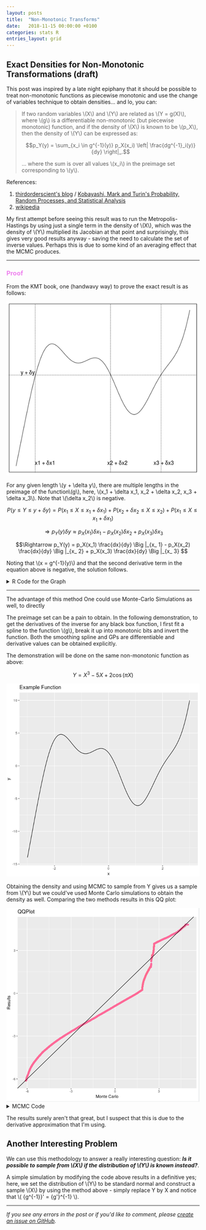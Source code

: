 ```yaml
---
layout: posts
title:  "Non-Monotonic Transforms"
date:   2018-11-15 00:00:00 +0100
categories: stats R
entries_layout: grid
---
```


## Exact Densities for Non-Monotonic Transformations (draft)

This post was inspired by a late night epiphany that it should be possible to treat non-monotonic functions as piecewise monotonic and use the change of variables technique to obtain densities... and lo, you can:

> If two random variables \\(X\\) and \\(Y\\) are related as \\(Y = g(X)\\), where \\(g\\) is a differentiable non-monotonic (but piecewise monotonic) function, and if the density of \\(X\\) is known to be \\(p_X\\), then the density of \\(Y\\) can be expressed as:
> 
> $$p_Y(y) = \sum_{x_i \in g^{-1}(y)} p_X(x_i) \left| \frac{dg^{-1}_i(y)}{dy} \right|_.$$
> 
> ... where the sum is over all values \\(x_i\\) in the preimage set corresponding to \\(y\\).

References:
 1. [thirdorderscient's blog](http://thirdorderscientist.org/homoclinic-orbit/2013/5/13/non-monotonic-transformations-of-random-variables) / [Kobayashi, Mark and Turin's Probability, Random Processes, and Statistical Analysis](https://www.cambridge.org/core/books/probability-random-processes-and-statistical-analysis/1909C657E4758038B54C4235B3AD0FDF)
 2. [wikipedia](https://en.wikipedia.org/wiki/Probability_density_function#Dependent_variables_and_change_of_variables)

My first attempt before seeing this result was to run the Metropolis-Hastings by using just a single term in the density of \\(X\\), which was the density of \\(Y\\) multiplied its Jacobian at that point and surprisingly, this gives very good results anyway - saving the need to calculate the set of inverse values. Perhaps this is due to some kind of an averaging effect that the MCMC produces.

---

### <span style="color:violet"> Proof </span>

From the KMT book, one (handwavy way) to prove the exact result is as follows:

<center> <img src="/images/nmprf.png"> </center>

For any given length \\(y + \delta y\\), there are multiple lengths in the preimage of the function\\(g\\), here, \\(x_1 + \delta x_1, x_2 + \delta x_2, x_3 + \delta x_3\\). Note that \\(\delta x_2\\) is negative.

$$ P(y \leq Y \leq y + \delta y) = P(x_1 \leq X \leq x_1 + \delta x_1) + P(x_2 + \delta x_2 \leq X \leq x_2) + P(x_1 \leq X \leq x_1 + \delta x_1) $$

$$\Rightarrow p_Y(y) \delta y \approx p_X(x_1) \delta x_1 - p_X(x_2) \delta x_2 + p_X(x_3) \delta x_3 $$

$$\Rightarrow p_Y(y) = p_X(x_1) \frac{dx}{dy} \Big |_{x_ 1} - p_X(x_2) \frac{dx}{dy} \Big |_{x_ 2} + p_X(x_3) \frac{dx}{dy} \Big |_{x_ 3} $$

Noting that \\(x = g^{-1}(y)\\) and that the second derivative term in the equation above is negative, the solution follows.

<details>
<summary> R Code for the Graph </summary>

{%highlight ruby%}

### SETUP

x <- seq(-3, 3, length.out = 200)

f <- function(x) x^3 - 5*x + 2*cos(pi * x)
y <- Vectorize(f)(x) # Vectorize in case if broadcasting fails for more complex functions

### PLOT

plot(x, y, xaxt = "n", yaxt = "n", type = "l")
abline(v = c(-2.34, 0.26, 2.01), h = 0, lty = 3)
text(-2, -13.5, "x1 + δx1")
text(0.5, -13.5, "x2 + δx2")
text(2.1, -13.5, "x3 + δx3")
text(-2.6, 0.3, "y + δy")

{% endhighlight %}

</details>

---

The advantage of this method One could use Monte-Carlo Simulations as well, to directly 

The preimage set can be a pain to obtain. In the following demonstration, to get the derivatives of the inverse for any black box function, I first fit a spline to the function \\(g\\), break it up into monotonic bits and invert the function. Both the smoothing spline and GPs are differentiable and derivative values can be obtained explicitly.

The demonstration will be done on the same non-monotonic function as above:

$$Y = X^3 - 5X + 2\cos(\pi X)$$

<center> <img src="/images/nmdmo.png"> </center>

Obtaining the density and using MCMC to sample from Y gives us a sample from \\(Y\\) but we could've used Monte Carlo simulations to obtain the density as well. Comparing the two methods results in this QQ plot:

<center> <img src="/images/nmtqq.png"> </center>

<details>
<summary> MCMC Code </summary>

{%highlight ruby%}

### The code is messy at the moment, I will clean it up and vectorize later

library(ggplot2)

qplot(x, y, geom = "line", main = "Example Function")

mcmc <- function(target){

    X <- numeric(100000)

    X[1] <- runif(1)

    for(i in 2:length(X)){
        proposal <- rnorm(1, X[i - 1], 0.5)
        a <- target(proposal)/(target(X[i - 1]) + 0.00001)
        X[i] <- ifelse(runif(1) <= a, proposal, X[i - 1])
    }

    return(X)
    
}

fun_box <- function(){
    
    model <- smooth.spline(x, y) # fit the spline to the full data set
    derv <- as.data.frame(predict(model, x, deriv = 1)) # get the derivatives to identify monotonic regions
    
    ends <- cumsum(rle(derv$y >= 0)$lengths) # derv > 0 identifies monotonic runs and rle measures their length
    starts <- c(1, 1 + ends[-length(ends)]) # starts measures where runs start and ends records where they end
  
    n_segments <- length(ends) # number of monotonic segments in the line
    
    mods_list <- list()
    
    # fit a spline for each segment; y and x are reversed here as we're fitting a spline to the inverse function 
    for(i in 1:n_segments){
        s <- starts[i] # start point
        e <- ends[i] # start point
        mods_list[paste0("m", i)] <- list(smooth.spline(y[s:e], x[s:e]))
    }
    
    inv_func <- function(y_prop){

        rec_x <- numeric(n_segments)
        rec_d <- numeric(n_segments)

        # for each segment, predict the inverse and accept it only if the prediction lies within
        # the domain of the fit segment. E.g. t=if a segment was fit where x was in [0, 1], the
        # inverse shouldn't extrapolate outside [0, 1].
        for(i in 1:n_segments){
            rec_x[i] <- predict(mods_list[[i]], y_prop)$y
            rec_d[i] <- predict(mods_list[[i]], y_prop, deriv = 1)$y
            rec_d[i] <- ifelse(rec_x[i] >= x[starts[i]] & rec_x[i] <= x[ends[i]], rec_d[i], 0)
            rec_x[i] <- ifelse(rec_x[i] >= x[starts[i]] & rec_x[i] <= x[ends[i]], rec_x[i], 0)
        }

        return(list(x = rec_x, d = rec_d))
    }

    # finally calculate the density as in the equation above
    target <- function(y_prop){
        inverse_info <- inv_func(y_prop)
        return(sum(dnorm(inverse_info$x) * inverse_info$d))
    }

    return(mcmc(target))    
    
}

results <- fun_box()

qplot(results)

{% endhighlight %}

</details>

The results surely aren't that great, but I suspect that this is due to the derivative approximation that I'm using.

## Another Interesting Problem

We can use this methodology to answer a really interesting question: _**Is it possible to sample from \\(X\\) if the distribution of \\(Y\\) is known instead?**_.

A simple simulation by modifying the code above results in a definitive yes; here, we set the distribution of \\(Y\\) to be standard normal and construct a sample \\(X\\) by using the method above - simply replace Y by X and notice that \\( {g^{-1}}' = {g'}^{-1} \\).

---

_If you see any errors in the post or if you'd like to comment, please [create an issue on GitHub](https://github.com/InfProbSciX/infprobscix.github.io/issues)._
